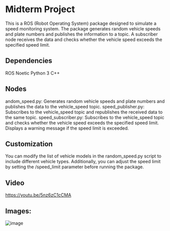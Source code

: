 # Midterm Project
This is a ROS (Robot Operating System) package designed to simulate a speed monitoring system. The package generates random vehicle speeds and plate numbers and publishes the information to a topic. A subscriber node receives the data and checks whether the vehicle speed exceeds the specified speed limit.

## Dependencies
ROS Noetic
Python 3
C++
## Nodes
andom_speed.py: Generates random vehicle speeds and plate numbers and publishes the data to the vehicle_speed topic.
speed_publisher.py: Subscribes to the vehicle_speed topic and republishes the received data to the same topic.
speed_subscriber.py: Subscribes to the vehicle_speed topic and checks whether the vehicle speed exceeds the specified speed limit. Displays a warning message if the speed limit is exceeded.

## Customization
You can modify the list of vehicle models in the random_speed.py script to include different vehicle types. Additionally, you can adjust the speed limit by setting the /speed_limit parameter before running the package.



## Video
https://youtu.be/5nz6zC1cCMA
## Images:
![image](https://user-images.githubusercontent.com/84382619/233790825-e97b6f72-bb4a-41df-94fc-3c56412a2b5f.jpg)
